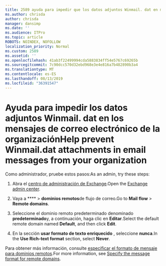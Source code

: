 ```yaml
---
title: 2589 ayuda para impedir que los datos adjuntos Winmail. dat en mensajes de correo electrónico de su organización
ms.author: chrisda
author: chrisda
manager: dansimp
ms.date: ''
ms.audience: ITPro
ms.topic: article
ROBOTS: NOINDEX, NOFOLLOW
localization_priority: Normal
ms.custom: 2589
ms.assetid: ''
ms.openlocfilehash: 41ab3f22499994cda5883834ff54e5767c69265b
ms.sourcegitcommit: 7c90dcc570d32ebd968e3e4e816a7b482890b3a4
ms.translationtype: MT
ms.contentlocale: es-ES
ms.lasthandoff: 08/13/2019
ms.locfileid: "36391547"
---
```

# <a name="help-prevent-winmaildat-attachments-in-email-messages-from-your-organization"></a><span data-ttu-id="2e8e3-102">Ayuda para impedir los datos adjuntos Winmail. dat en los mensajes de correo electrónico de la organización</span><span class="sxs-lookup"><span data-stu-id="2e8e3-102">Help prevent Winmail.dat attachments in email messages from your organization</span></span>

<span data-ttu-id="2e8e3-103">Como administrador, pruebe estos pasos:</span><span class="sxs-lookup"><span data-stu-id="2e8e3-103">As an admin, try these steps:</span></span>

1. <span data-ttu-id="2e8e3-104">Abra el [centro de administración de Exchange](https://outlook.office365.com/ecp/).</span><span class="sxs-lookup"><span data-stu-id="2e8e3-104">Open the [Exchange admin center](https://outlook.office365.com/ecp/).</span></span>

2. <span data-ttu-id="2e8e3-105">Vaya a \*\*\*\* > **dominios remotos**de flujo de correo.</span><span class="sxs-lookup"><span data-stu-id="2e8e3-105">Go to **Mail flow** > **Remote domains**.</span></span>

3. <span data-ttu-id="2e8e3-106">Seleccione el dominio remoto predeterminado denominado **predeterminado**y, a continuación, haga clic en **Editar**.</span><span class="sxs-lookup"><span data-stu-id="2e8e3-106">Select the default remote domain named **Default**, and then click **Edit**.</span></span>

4. <span data-ttu-id="2e8e3-107">En la sección **usar formato de texto enriquecido** , seleccione **nunca**.</span><span class="sxs-lookup"><span data-stu-id="2e8e3-107">In the **Use Rich-text format** section, select **Never**.</span></span>

<span data-ttu-id="2e8e3-108">Para obtener más información, consulte [especificar el formato de mensaje para dominios remotos](https://docs.microsoft.com/Exchange/mail-flow-best-practices/remote-domains/remote-domains#specifying-message-format).</span><span class="sxs-lookup"><span data-stu-id="2e8e3-108">For more information, see [Specify the message format for remote domains](https://docs.microsoft.com/Exchange/mail-flow-best-practices/remote-domains/remote-domains#specifying-message-format).</span></span>
